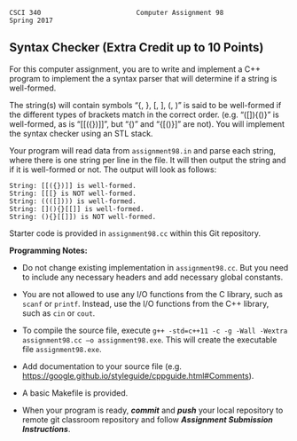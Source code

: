 	CSCI 340						Computer Assignment 98	             Spring 2017
	
                  
<h2>Syntax Checker (Extra Credit up to 10 Points)</h2>

For this computer assignment, you are to write and implement a C++ program to implement the a syntax parser that will determine if a string is well-formed. 

The string(s) will contain symbols “{, }, [, ], (, )” is said to be well-formed if the different types of brackets match in the correct order. (e.g. “([]){()}” is well-formed, as is “[[({})]]”, but “{)” and “{[()}]” are not).  You will implement the syntax checker using an STL stack.

Your program will read data from `assignment98.in` and parse each string, where there is one string per line in the file. It will then output the string and if it is well-formed or not. The output will look as follows:

```text
String: [[({})]] is well-formed.
String: [[[} is NOT well-formed.
String: ((([]))) is well-formed.
String: [](){}[[]] is well-formed.
String: (){}[[]]) is NOT well-formed.
```

Starter code is provided in `assignment98.cc` within this Git repository.

**Programming Notes:**

* Do not change existing implementation in `assignment98.cc`. But you need to include any necessary headers and add necessary global constants. 
 
* You are not allowed to use any I/O functions from the C library, such as `scanf` or `printf`. Instead, use the I/O functions from the C++ library, such as `cin` or `cout`.

* To compile the source file, execute `g++ -std=c++11 -c -g -Wall -Wextra assignment98.cc –o assignment98.exe`.  This will create the executable file `assignment98.exe`.

* Add documentation to your source file (e.g. https://google.github.io/styleguide/cppguide.html#Comments).

* A basic Makefile is provided. 

* When your program is ready, ***commit*** and ***push*** your local repository to remote git classroom repository and follow _**Assignment Submission Instructions**_.  
